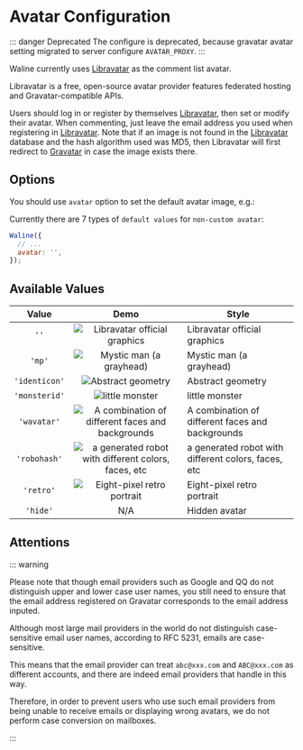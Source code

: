 # Avatar Configuration

::: danger Deprecated
The configure is deprecated, because gravatar avatar setting migrated to server configure `AVATAR_PROXY`.
:::

Waline currently uses [Libravatar][1] as the comment list avatar.

Libravatar is a free, open-source avatar provider features federated hosting and Gravatar-compatible APIs.

Users should log in or register by themselves [Libravatar][1], then set or modify their avatar. When commenting, just leave the email address you used when registering in [Libravatar][1]. Note that if an image is not found in the [Libravatar][1] database and the hash algorithm used was MD5, then Libravatar will first redirect to [Gravatar][2] in case the image exists there.

<!-- more -->

## Options

You should use `avatar` option to set the default avatar image, e.g.:

Currently there are 7 types of `default values` for `non-custom avatar`:

```js
Waline({
  // ...
  avatar: '',
});
```

## Available Values

|     Value     |                                                                  Demo                                                                   | Style                                               |
| :-----------: | :-------------------------------------------------------------------------------------------------------------------------------------: | --------------------------------------------------- |
|     `''`      |                  ![Libravatar official graphics](//seccdn.libravatar.org/avatar/d41d8cd98f00b204e9800998ecf8427e?s=40)                  | Libravatar official graphics                        |
|    `'mp'`     |                  ![Mystic man (a grayhead)](//seccdn.libravatar.org/avatar/d41d8cd98f00b204e9800998ecf8427e?s=40&d=mp)                  | Mystic man (a grayhead)                             |
| `'identicon'` |                 ![Abstract geometry](//seccdn.libravatar.org/avatar/d41d8cd98f00b204e9800998ecf8427e?s=40&d=identicon)                  | Abstract geometry                                   |
| `'monsterid'` |                   ![little monster](//seccdn.libravatar.org/avatar/d41d8cd98f00b204e9800998ecf8427e?s=40&d=monsterid)                   | little monster                                      |
|  `'wavatar'`  |   ![A combination of different faces and backgrounds](//seccdn.libravatar.org/avatar/d41d8cd98f00b204e9800998ecf8427e?s=40&d=wavatar)   | A combination of different faces and backgrounds    |
| `'robohash'`  | ![a generated robot with different colors, faces, etc](//seccdn.libravatar.org/avatar/d41d8cd98f00b204e9800998ecf8427e?s=40&d=robohash) | a generated robot with different colors, faces, etc |
|   `'retro'`   |               ![Eight-pixel retro portrait](//seccdn.libravatar.org/avatar/d41d8cd98f00b204e9800998ecf8427e?s=40&d=retro)               | Eight-pixel retro portrait                          |
|   `'hide'`    |                                                                   N/A                                                                   | Hidden avatar                                       |

[1]: https://www.libravatar.org/
[2]: http://gravatar.com/

## Attentions

::: warning

Please note that though email providers such as Google and QQ do not distinguish upper and lower case user names, you still need to ensure that the email address registered on Gravatar corresponds to the email address inputed.

Although most large mail providers in the world do not distinguish case-sensitive email user names, according to RFC 5231, emails are case-sensitive.

This means that the email provider can treat `abc@xxx.com` and `ABC@xxx.com` as different accounts, and there are indeed email providers that handle in this way.

Therefore, in order to prevent users who use such email providers from being unable to receive emails or displaying wrong avatars, we do not perform case conversion on mailboxes.

:::
